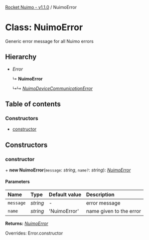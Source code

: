 [Rocket Nuimo - v1.1.0](../README.md) / NuimoError

# Class: NuimoError

Generic error message for all Nuimo errors

## Hierarchy

- *Error*

  ↳ **NuimoError**

  ↳↳ [*NuimoDeviceCommunicationError*](nuimodevicecommunicationerror.md)

## Table of contents

### Constructors

- [constructor](nuimoerror.md#constructor)

## Constructors

### constructor

\+ **new NuimoError**(`message`: *string*, `name?`: *string*): [*NuimoError*](nuimoerror.md)

#### Parameters

| Name | Type | Default value | Description |
| :------ | :------ | :------ | :------ |
| `message` | *string* | - | error message |
| `name` | *string* | 'NuimoError' | name given to the error |

**Returns:** [*NuimoError*](nuimoerror.md)

Overrides: Error.constructor
